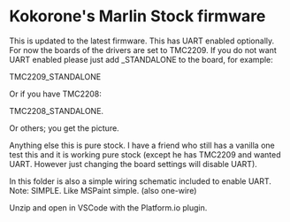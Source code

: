 # Kokorone's Marlin Stock firmware

This is updated to the latest firmware.
This has UART enabled optionally. For now the boards of the drivers are set to TMC2209. If you do not want UART enabled please just add _STANDALONE to the board, for example:

TMC2209_STANDALONE

Or if you have TMC2208:

TMC2208_STANDALONE.

Or others; you get the picture.

Anything else this is pure stock. I have a friend who still has a vanilla one test this and it is working pure stock (except he has TMC2209 and wanted UART. However just changing the board settings will disable UART).

In this folder is also a simple wiring schematic included to enable UART. Note: SIMPLE. Like MSPaint simple. (also one-wire)

Unzip and open in VSCode with the Platform.io plugin.

